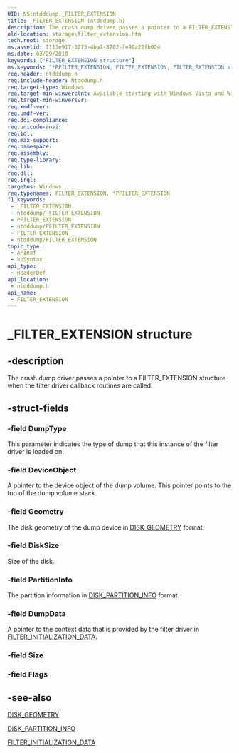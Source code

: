 ```yaml
---
UID: NS:ntdddump._FILTER_EXTENSION
title: _FILTER_EXTENSION (ntdddump.h)
description: The crash dump driver passes a pointer to a FILTER_EXTENSION structure when the filter driver callback routines are called.
old-location: storage\filter_extension.htm
tech.root: storage
ms.assetid: 1113e917-3273-4ba7-8702-fe90a22fb024
ms.date: 03/29/2018
keywords: ["FILTER_EXTENSION structure"]
ms.keywords: "*PFILTER_EXTENSION, FILTER_EXTENSION, FILTER_EXTENSION structure [Storage Devices], PFILTER_EXTENSION, PFILTER_EXTENSION structure pointer [Storage Devices], _FILTER_EXTENSION, ntdddump/FILTER_EXTENSION, ntdddump/PFILTER_EXTENSION, storage.filter_extension, structs-filter_c9e640bb-9678-4e2f-9341-0d26b36e65e6.xml"
req.header: ntdddump.h
req.include-header: Ntdddump.h
req.target-type: Windows
req.target-min-winverclnt: Available starting with Windows Vista and Windows Server 2008.
req.target-min-winversvr: 
req.kmdf-ver: 
req.umdf-ver: 
req.ddi-compliance: 
req.unicode-ansi: 
req.idl: 
req.max-support: 
req.namespace: 
req.assembly: 
req.type-library: 
req.lib: 
req.dll: 
req.irql: 
targetos: Windows
req.typenames: FILTER_EXTENSION, *PFILTER_EXTENSION
f1_keywords:
 - _FILTER_EXTENSION
 - ntdddump/_FILTER_EXTENSION
 - PFILTER_EXTENSION
 - ntdddump/PFILTER_EXTENSION
 - FILTER_EXTENSION
 - ntdddump/FILTER_EXTENSION
topic_type:
 - APIRef
 - kbSyntax
api_type:
 - HeaderDef
api_location:
 - ntdddump.h
api_name:
 - FILTER_EXTENSION
---
```


# _FILTER_EXTENSION structure


## -description

The crash dump driver passes a pointer to a FILTER_EXTENSION structure when the filter driver callback routines are called.

## -struct-fields

### -field DumpType

This parameter indicates the type of dump that this instance of the filter driver is loaded on.

### -field DeviceObject

A pointer to the device object of the dump volume. This pointer points to the top of the dump volume stack.

### -field Geometry

The disk geometry of the dump device in <a href="/windows-hardware/drivers/ddi/ntdddisk/ns-ntdddisk-_disk_geometry">DISK_GEOMETRY</a> format.

### -field DiskSize

Size of the disk.

### -field PartitionInfo

The partition information in <a href="/windows-hardware/drivers/ddi/ntdddisk/ns-ntdddisk-_disk_partition_info">DISK_PARTITION_INFO</a> format.

### -field DumpData

A pointer to the context data that is provided by the filter driver in <a href="/windows-hardware/drivers/ddi/ntdddump/ns-ntdddump-_filter_initialization_data">FILTER_INITIALIZATION_DATA</a>.

### -field Size

### -field Flags

## -see-also

<a href="/windows-hardware/drivers/ddi/ntdddisk/ns-ntdddisk-_disk_geometry">DISK_GEOMETRY</a>



<a href="/windows-hardware/drivers/ddi/ntdddisk/ns-ntdddisk-_disk_partition_info">DISK_PARTITION_INFO</a>



<a href="/windows-hardware/drivers/ddi/ntdddump/ns-ntdddump-_filter_initialization_data">FILTER_INITIALIZATION_DATA</a>